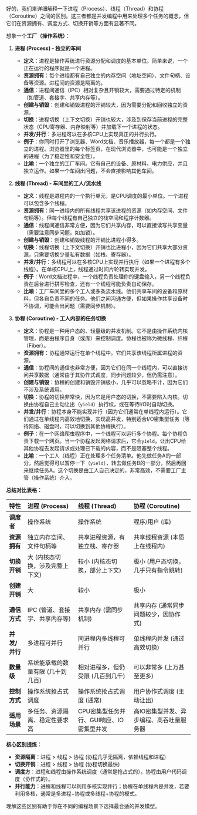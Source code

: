 好的，我们来详细解释一下进程（Process）、线程（Thread）和协程（Coroutine）之间的区别。这三者都是并发编程中用来处理多个任务的概念，但它们在资源拥有、调度方式、切换开销等方面有显著不同。

想象一个**工厂（操作系统）**：

1.  **进程 (Process) - 独立的车间**
    *   **定义**：进程是操作系统进行资源分配和调度的基本单位。简单来说，一个正在运行的程序就是一个进程。
    *   **资源拥有**：每个进程都有自己独立的内存空间（地址空间）、文件句柄、设备等资源。进程间的资源是隔离的。
    *   **通信**：进程间通信（IPC）相对复杂且开销较大，需要通过特定的机制（如管道、套接字、共享内存等）。
    *   **创建与销毁**：创建和销毁进程的开销较大，因为需要分配和回收独立的资源。
    *   **切换**：进程切换（上下文切换）开销也较大，涉及到保存当前进程的完整状态（CPU寄存器、内存映射等）并加载下一个进程的状态。
    *   **并发/并行**：多进程可以在多核CPU上实现真正的并行执行。
    *   **例子**：你同时打开了浏览器、Word文档、音乐播放器，每一个都是一个独立的进程。浏览器里的每个标签页，在现代浏览器中，也可能是一个独立的进程（为了稳定性和安全性）。
    *   **比喻**：一个独立的工厂车间。它有自己的设备、原材料、电力供应，并且独立运作。如果一个车间出问题，不会直接影响其他车间。

2.  **线程 (Thread) - 车间里的工人/流水线**
    *   **定义**：线程是进程内的一个执行单元，是CPU调度的最小单位。一个进程可以包含多个线程。
    *   **资源拥有**：同一进程内的所有线程共享该进程的资源（如内存空间、文件句柄等）。但每个线程有自己独立的栈空间和程序计数器。
    *   **通信**：线程间通信非常方便，因为它们共享内存，可以直接读写共享变量（需要注意同步问题，如加锁）。
    *   **创建与销毁**：创建和销毁线程的开销比进程小得多。
    *   **切换**：线程切换（上下文切换）开销也比进程小，因为它们共享大部分资源，只需要切换少量私有数据（如栈、寄存器）。
    *   **并发/并行**：多线程可以在多核CPU上实现并行执行（如果一个进程有多个线程）。在单核CPU上，线程通过时间片轮转实现并发。
    *   **例子**：Word文档进程中，一个线程负责处理你的键盘输入，另一个线程负责在后台进行拼写检查，还有一个线程可能负责自动保存。
    *   **比喻**：工厂车间里的多个工人或多条流水线。他们共享车间的设备和原材料，但各自负责不同的任务。他们之间沟通方便，但如果操作共享设备时不协调，可能会出问题（需要同步机制）。

3.  **协程 (Coroutine) - 工人内部的任务切换**
    *   **定义**：协程是一种用户态的、轻量级的并发机制。它不是由操作系统内核管理，而是由程序自身（或库）来控制调度。协程也被称为微线程、纤程（Fiber）。
    *   **资源拥有**：协程通常运行在单个线程中。它们共享该线程所属进程的资源。
    *   **通信**：协程间的通信也非常方便，因为它们在同一个线程内，可以直接访问共享数据（通常由于其协作式调度，同步问题较少，但仍需注意）。
    *   **创建与销毁**：协程的创建和销毁开销极小，几乎可以忽略不计，因为它们不涉及系统调用。
    *   **切换**：协程的切换非常快，因为它是用户态的切换，不需要陷入内核。切换由协程自己主动让出（`yield`）执行权，或在等待I/O时自动切换。
    *   **并发/并行**：协程本身不能实现并行（因为它们通常在单线程内运行）。它们通过在单线程内高效地切换，实现高并发，特别适合I/O密集型任务（等待网络、磁盘时，可以切换到其他协程执行）。
    *   **例子**：在一个网络爬虫程序中，一个线程可以运行多个协程。每个协程负责下载一个网页。当一个协程发起网络请求后，它会`yield`，让出CPU给其他协程去发起请求或处理已下载的内容，而不是阻塞整个线程。
    *   **比喻**：一个工人（线程）正在处理多个任务清单。他先做任务A的一部分，然后觉得可以暂停一下（`yield`），转去做任务B的一部分，然后再回来继续任务A。这个切换是由工人自己决定的，非常高效，不需要工厂主管（操作系统）介入。

**总结对比表格：**

| 特性         | 进程 (Process)                     | 线程 (Thread)                             | 协程 (Coroutine)                         |
| :----------- | :--------------------------------- | :---------------------------------------- | :--------------------------------------- |
| **调度者**   | 操作系统                           | 操作系统                                  | 程序/用户 (库)                             |
| **资源拥有** | 独立内存空间、文件句柄等             | 共享进程资源，有独立栈、寄存器            | 共享线程资源 (本质上在线程内)              |
| **切换开销** | 大 (内核态切换，涉及完整上下文)      | 较小 (内核态切换，部分上下文)             | 极小 (用户态切换，几乎只有指令跳转)          |
| **创建开销** | 大                                 | 较小                                      | 极小                                     |
| **通信方式** | IPC (管道、套接字、共享内存等)       | 共享内存 (需同步机制)                     | 共享内存 (通常同步问题较少，因协作式)      |
| **并发/并行**| 多进程可并行                       | 同进程内多线程可并行                      | 单线程内并发 (通过高效切换)                |
| **数量级**   | 系统能承载的数量有限 (几十到几百)    | 相对进程多，但仍受限 (几百到几千)         | 可以非常多 (上万甚至更多)                  |
| **控制方式** | 操作系统抢占式调度                 | 操作系统抢占式调度 (通常)                 | 用户协作式调度 (主动让出)                |
| **适用场景** | 多任务、资源隔离、稳定性要求高       | CPU密集型任务并行、GUI响应、IO密集型并发    | 高IO密集型并发、异步编程、高吞吐量服务器 |

**核心区别提炼：**

*   **资源隔离**：进程 > 线程 > 协程 (协程几乎无隔离，依赖线程和进程)
*   **切换开销**：进程 > 线程 > 协程 (协程切换最快)
*   **调度方**：进程和线程由操作系统调度（通常是抢占式的），协程由用户代码调度（协作式的）。
*   **并行能力**：进程和线程可以利用多核实现并行；协程在单线程内是并发，若要利用多核，通常是多进程+协程或多线程+协程的模式。

理解这些区别有助于你在不同的编程场景下选择最合适的并发模型。
